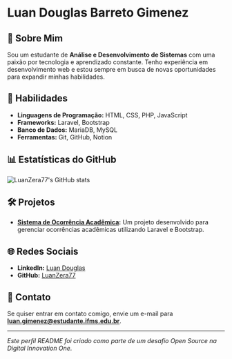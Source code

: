 # Luan Douglas Barreto Gimenez

## 👋 Sobre Mim
Sou um estudante de **Análise e Desenvolvimento de Sistemas** com uma paixão por tecnologia e aprendizado constante. Tenho experiência em desenvolvimento web e estou sempre em busca de novas oportunidades para expandir minhas habilidades.

## 🚀 Habilidades
- **Linguagens de Programação:** HTML, CSS, PHP, JavaScript
- **Frameworks:** Laravel, Bootstrap
- **Banco de Dados:** MariaDB, MySQL
- **Ferramentas:** Git, GitHub, Notion

## 📊 Estatísticas do GitHub
![LuanZera77's GitHub stats](https://github-readme-stats.vercel.app/api?username=LuanZera77&show_icons=true&theme=radical)

## 🛠️ Projetos
- **[Sistema de Ocorrência Acadêmica](#):** Um projeto desenvolvido para gerenciar ocorrências acadêmicas utilizando Laravel e Bootstrap.

## 🌐 Redes Sociais
- **LinkedIn:** [Luan Douglas](https://www.linkedin.com/in/luan-barreto-gimenez-a4b025286/)
- **GitHub:** [LuanZera77](https://github.com/LuanZera77)

## 📩 Contato
Se quiser entrar em contato comigo, envie um e-mail para **luan.gimenez@estudante.ifms.edu.br**.

---

*Este perfil README foi criado como parte de um desafio Open Source na Digital Innovation One.*

